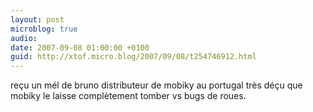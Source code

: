 ```yaml
---
layout: post
microblog: true
audio: 
date: 2007-09-08 01:00:00 +0100
guid: http://xtof.micro.blog/2007/09/08/t254746912.html
---
```

reçu un mél de bruno distributeur de mobiky au portugal très déçu que mobiky le laisse complètement tomber vs bugs de roues.

